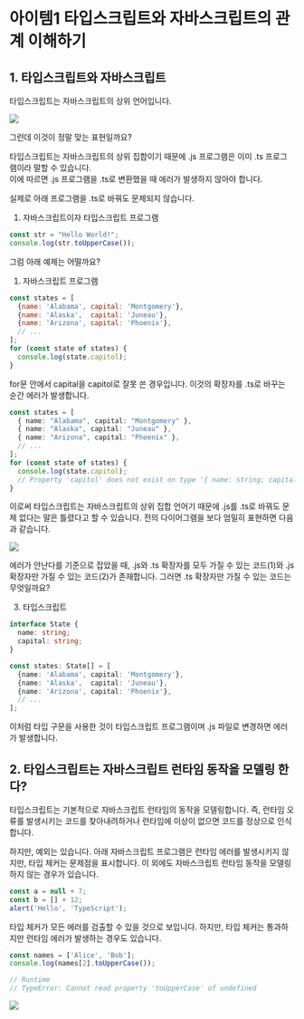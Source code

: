 # 아이템1 타입스크립트와 자바스크립트의 관계 이해하기

## 1. 타입스크립트와 자바스크립트 

타입스크립트는 자바스크립트의 상위 언어입니다.

![](images/diagram1.png)

그런데 이것이 정말 맞는 표현일까요? 

타입스크립트는 자바스크립트의 상위 집합이기 때문에 .js 프로그램은 이미 .ts 프로그램이라 말할 수 있습니다.  
이에 따르면 .js 프로그램을 .ts로 변환했을 때 에러가 발생하지 않아야 합니다.

실제로 아래 프로그램을 .ts로 바꿔도 문제되지 않습니다.

1. 자바스크립트이자 타입스크립트 프로그램

```js
const str = "Hello World!";
console.log(str.toUpperCase());
```

그럼 아래 예제는 어떨까요?

1. 자바스크립트 프로그램

```js
const states = [
  {name: 'Alabama', capital: 'Montgomery'},
  {name: 'Alaska',  capital: 'Juneau'},
  {name: 'Arizona', capital: 'Phoenix'},
  // ...
];
for (const state of states) {
  console.log(state.capitol);
}
```

for문 안에서 capital을 capitol로 잘못 쓴 경우입니다. 이것의 확장자를 .ts로 바꾸는 순간 에러가 발생합니다. 

```ts
const states = [
  { name: "Alabama", capital: "Montgomery" },
  { name: "Alaska", capital: "Juneau" },
  { name: "Arizona", capital: "Phoenix" },
  // ...
];
for (const state of states) {
  console.log(state.capitol);
  // Property 'capitol' does not exist on type '{ name: string; capital: string; }'. Did you mean 'capital'?
}
```

이로써 타입스크립트는 자바스크립트의 상위 집합 언어기 때문에 .js를 .ts로 바꿔도 문제 없다는 말은 틀렸다고 할 수 있습니다. 전의 다이어그램을 보다 엄밀히 표현하면 다음과 같습니다. 

![](images/diagram2.png)

에러가 안난다를 기준으로 잡았을 때, .js와 .ts 확장자를 모두 가질 수 있는 코드(1)와 .js 확장자만 가질 수 있는 코드(2)가 존재합니다. 그러면 .ts 확장자만 가질 수 있는 코드는 무엇일까요?

3. 타입스크립트

```ts
interface State {
  name: string;
  capital: string;
}

const states: State[] = [
  {name: 'Alabama', capital: 'Montgomery'},
  {name: 'Alaska',  capital: 'Juneau'},
  {name: 'Arizona', capital: 'Phoenix'},
  // ...
];
```

이처럼 타입 구문을 사용한 것이 타입스크립트 프로그램이며 .js 파일로 변경하면 에러가 발생합니다.


## 2. 타입스크립트는 자바스크립트 런타임 동작을 모델링 한다?

타입스크립트는 기본적으로 자바스크립트 런타임의 동작을 모델링합니다. 즉, 런타임 오류를 발생시키는 코드를 찾아내려하거나 런타임에 이상이 없으면 코드를 정상으로 인식합니다. 

하지만, 예외는 있습니다. 아래 자바스크립트 프로그램은 런타임 에러를 발생시키지 않지만, 타입 체커는 문제점을 표시합니다. 이 외에도 자바스크립트 런타임 동작을 모델링하지 않는 경우가 있습니다.

```js
const a = null + 7;
const b = [] + 12;
alert('Hello', 'TypeScript');
```

타입 체커가 모든 에러를 검출할 수 있을 것으로 보입니다. 하지만, 타입 체커는 통과하지만 런타임 에러가 발생하는 경우도 있습니다.

```ts
const names = ['Alice', 'Bob'];
console.log(names[2].toUpperCase());

// Runtime
// TypeError: Cannot read property 'toUpperCase' of undefined
```

![](images/case.png)
